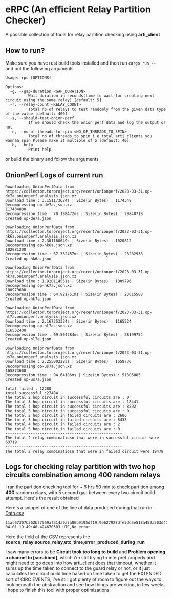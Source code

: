 # eRPC (An efficient Relay Partition Checker)

A possible collection of tools for relay partition checking using **arti_client**

## How to run?

Make sure you have rust build tools installed
and then run ```cargo run -- ``` and put the following arguments
```
Usage: rpc [OPTIONS]

Options:
  -g, --gap-duration <GAP_DURATION>
          Wait duration in seconds(time to wait for creating next circuit using the same relay) [default: 5]
  -r, --relay-count <RELAY_COUNT>
          Total no of relays to test randomly from the given data type of the value [default: 400]
  -s, --should-test-onion-perf
          If we should check the onion perf data and log the output or not
  -n, --no-of-threads-to-spin <NO_OF_THREADS_TO_SPIN>
          Total no of threads to spin i.e total arti_clients you wannaa spin Please make it multiple of 5 [default: 40]
  -h, --help
          Print help
```

or build the binary and follow the arguments


## OnionPerf Logs of current run 

```
Downloading OnionPerfData from https://collector.torproject.org/recent/onionperf/2023-03-31.op-de7a.onionperf.analysis.json.xz
Download time : 3.151173624s | Size(in Bytes) : 1174348
Decompressing op-de7a.json.xz
117434800
Decompression time : 70.198472ms | Size(in Bytes) : 29840718
Created op-de7a.json

Downloading OnionPerfData from https://collector.torproject.org/recent/onionperf/2023-03-31.op-hk6a.onionperf.analysis.json.xz
Download time : 2.301160649s | Size(in Bytes) : 1020812
Decompressing op-hk6a.json.xz
102081200
Decompression time : 67.332457ms | Size(in Bytes) : 23282938
Created op-hk6a.json

Downloading OnionPerfData from https://collector.torproject.org/recent/onionperf/2023-03-31.op-hk7a.onionperf.analysis.json.xz
Download time : 1.920114551s | Size(in Bytes) : 1009796
Decompressing op-hk7a.json.xz
100979600
Decompression time : 64.921751ms | Size(in Bytes) : 23615588
Created op-hk7a.json

Downloading OnionPerfData from https://collector.torproject.org/recent/onionperf/2023-03-31.op-nl7a.onionperf.analysis.json.xz
Download time : 2.167353334s | Size(in Bytes) : 1165524
Decompressing op-nl7a.json.xz
116552400
Decompression time : 69.504284ms | Size(in Bytes) : 28199754
Created op-nl7a.json

Downloading OnionPerfData from https://collector.torproject.org/recent/onionperf/2023-03-31.op-us7a.onionperf.analysis.json.xz
Download time : 2.255002283s | Size(in Bytes) : 1658736
Decompressing op-us7a.json.xz
165873600
Decompression time : 94.64186ms | Size(in Bytes) : 51306885
Created op-us7a.json

total failed : 12280
total successful :27484
The total 2 hop circuit in successful circuits are : 0
The total 3 hop circuit in successful circuits are : 18441
The total 4 hop circuit in successful circuits are : 8892
The total 5 hop circuit in successful circuits are : 0
The total 2 hop circuit in failed circuits are : 2606
The total 3 hop circuit in failed circuits are : 8433
The total 4 hop circuit in failed circuits are : 2
The total 5 hop circuit in failed circuits are : 0
---------------------------------------------------
The total 2 relay combinatiosn that were in successful circuit were 63719
---------------------------------------------------
The total 2 relay combinatiosn that were in failed circuit were 19478
```

## Logs for checking relay partition with two hop circuits combination among 400 random relays 
I ran the partition checking tool for ~ 6 hrs 50 min to check partition among **400** random relays, with 5 second gap between every two circuit build attempt. Here's the result obtained

Here's a snippet of one of the line of data produced during that run in [Data.csv](https://github.com/rishadbaniya/rpc/blob/main/data.csv)
```
11ac67307b362b77569af314a9a7a06b9195df19,9e627928dfe5dd5e518a452a503d40880115dfa1,2023-04-01 19:49:40.424670303 UTC,No error
```

Here the field of the CSV represents the **source_relay**,**source_relay**,**utc_time**,**error_produced_during_run**

I saw many errors to be **Circuit took too long to build** and **Problem opening a channel to [scrubbed]**, which i'm still trying to interpret properly and might need to go deep into how arti_client does that timeout, whether it sums up the time taken 
to connect to the guard relay or not, or it just calculates the circuit build time based on time taken to get the EXTENDED sort of CIRC EVENTS, i've still got plenty of room to figure out the ways to look beneath the abstraction and see how things are working, in few weeks i hope to finish this tool with proper optimizations
